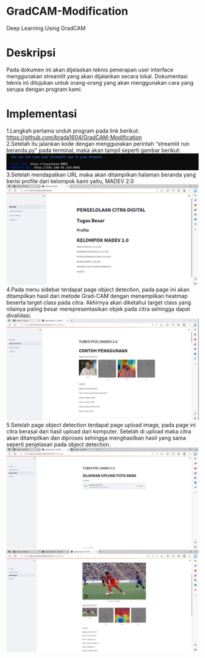 # GradCAM-Modification
 Deep Learning Using GradCAM

# Deskripsi
 Pada dokumen ini akan dijelaskan teknis penerapan user interface menggunakan streamlit yang akan dijalankan secara lokal. Dokumentasi teknis ini ditujukan untuk orang-orang yang akan menggunakan cara yang serupa dengan program kami. 

# Implementasi 
 1.Langkah pertama unduh program pada link berikut:   
    https://github.com/brada1604/GradCAM-Modification    
 2.Setelah itu jalankan kode dengan menggunakan perintah “streamlit run beranda.py” pada terminal, maka akan tampil seperti gambar berikut:    
      ![ss_cmd.png](assets/ss_cmd.png)  
 3.Setelah mendapatkan URL maka akan ditampilkan halaman beranda yang berisi profile dari kelompok kami yaitu, MADEV 2.0
      ![beranda.jpg](assets/beranda.jpg)  
 4.Pada menu sidebar terdapat page object detection, pada page ini akan ditampilkan hasil dari metode Grad-CAM dengan menampilkan   heatmap beserta target class pada    citra. Akhirnya akan diketahui target class yang nilainya paling besar merepresentasikan objek pada citra sehingga dapat divalidasi.  
      ![ss_objek.jpg](assets/ss_objek.jpg)  
 5.Setelah page object detection terdapat page upload image, pada page ini citra berasal dari hasil upload dari komputer. Setelah di upload maka citra akan     ditampilkan dan diproses sehingga menghasilkan hasil yang sama seperti penjelasan pada object detection.  
      ![ss_upload_image.jpg](assets/ss_upload_image.jpg)  
      ![ss_hasil_image.jpg](assets/ss_hasil_image.jpg)  
      
   
